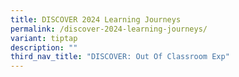 ```yaml
---
title: DISCOVER 2024 Learning Journeys
permalink: /discover-2024-learning-journeys/
variant: tiptap
description: ""
third_nav_title: "DISCOVER: Out Of Classroom Exp"
---
```

